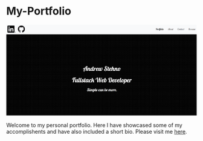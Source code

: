 # My-Portfolio

![portfolio](./assets/images/port.png)

Welcome to my personal portfolio.  Here I have showcased some of my accomplishents and have also included a short bio.  Please visit me [here](www.andrewstehno.com).